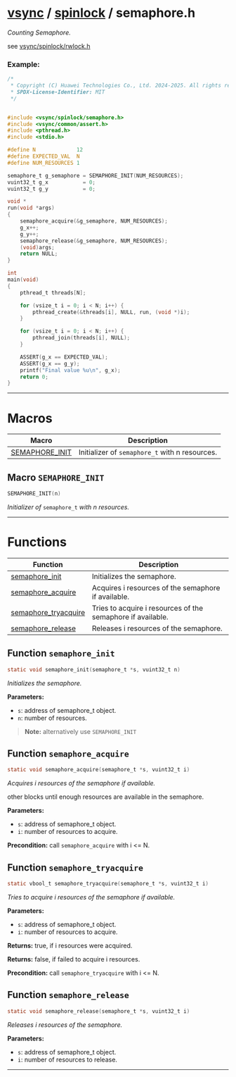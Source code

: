 #  [vsync](../README.md) / [spinlock](README.md) / semaphore.h
_Counting Semaphore._ 

see [vsync/spinlock/rwlock.h](rwlock.h.md)


### Example:



```c
/*
 * Copyright (C) Huawei Technologies Co., Ltd. 2024-2025. All rights reserved.
 * SPDX-License-Identifier: MIT
 */


#include <vsync/spinlock/semaphore.h>
#include <vsync/common/assert.h>
#include <pthread.h>
#include <stdio.h>

#define N             12
#define EXPECTED_VAL  N
#define NUM_RESOURCES 1

semaphore_t g_semaphore = SEMAPHORE_INIT(NUM_RESOURCES);
vuint32_t g_x           = 0;
vuint32_t g_y           = 0;

void *
run(void *args)
{
    semaphore_acquire(&g_semaphore, NUM_RESOURCES);
    g_x++;
    g_y++;
    semaphore_release(&g_semaphore, NUM_RESOURCES);
    (void)args;
    return NULL;
}

int
main(void)
{
    pthread_t threads[N];

    for (vsize_t i = 0; i < N; i++) {
        pthread_create(&threads[i], NULL, run, (void *)i);
    }

    for (vsize_t i = 0; i < N; i++) {
        pthread_join(threads[i], NULL);
    }

    ASSERT(g_x == EXPECTED_VAL);
    ASSERT(g_x == g_y);
    printf("Final value %u\n", g_x);
    return 0;
}
```

 

---
# Macros 

| Macro | Description |
|---|---|
| [SEMAPHORE_INIT](semaphore.h.md#macro-semaphore_init) | Initializer of `semaphore_t` with n resources.  |

##  Macro `SEMAPHORE_INIT`

```c
SEMAPHORE_INIT(n)
```

 
_Initializer of_ `semaphore_t` _with n resources._ 



---
# Functions 

| Function | Description |
|---|---|
| [semaphore_init](semaphore.h.md#function-semaphore_init) | Initializes the semaphore.  |
| [semaphore_acquire](semaphore.h.md#function-semaphore_acquire) | Acquires i resources of the semaphore if available.  |
| [semaphore_tryacquire](semaphore.h.md#function-semaphore_tryacquire) | Tries to acquire i resources of the semaphore if available.  |
| [semaphore_release](semaphore.h.md#function-semaphore_release) | Releases i resources of the semaphore.  |

##  Function `semaphore_init`

```c
static void semaphore_init(semaphore_t *s, vuint32_t n)
``` 
_Initializes the semaphore._ 




**Parameters:**

- `s`: address of semaphore_t object. 
- `n`: number of resources.


> **Note:** alternatively use `SEMAPHORE_INIT` 


##  Function `semaphore_acquire`

```c
static void semaphore_acquire(semaphore_t *s, vuint32_t i)
``` 
_Acquires i resources of the semaphore if available._ 


other blocks until enough resources are available in the semaphore.



**Parameters:**

- `s`: address of semaphore_t object. 
- `i`: number of resources to acquire.


**Precondition:** call `semaphore_acquire` with i <= N. 



##  Function `semaphore_tryacquire`

```c
static vbool_t semaphore_tryacquire(semaphore_t *s, vuint32_t i)
``` 
_Tries to acquire i resources of the semaphore if available._ 




**Parameters:**

- `s`: address of semaphore_t object. 
- `i`: number of resources to acquire. 


**Returns:** true, if i resources were acquired. 

**Returns:** false, if failed to acquire i resources.

**Precondition:** call `semaphore_tryacquire` with i <= N. 



##  Function `semaphore_release`

```c
static void semaphore_release(semaphore_t *s, vuint32_t i)
``` 
_Releases i resources of the semaphore._ 




**Parameters:**

- `s`: address of semaphore_t object. 
- `i`: number of resources to release. 





---
